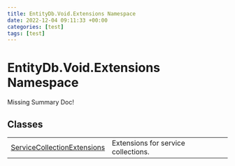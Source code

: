 ```yaml
---
title: EntityDb.Void.Extensions Namespace
date: 2022-12-04 09:11:33 +00:00
categories: [test]
tags: [test]
---
```


# EntityDb.Void.Extensions Namespace
Missing Summary Doc!
## Classes
<table><tr><td><a href='dotnet-entitydb-void-extensions-servicecollectionextensions'>ServiceCollectionExtensions</a></td><td>
Extensions for service collections.
</td></tr></table>
